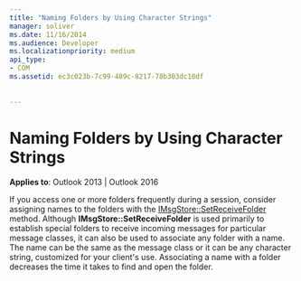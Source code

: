 ```yaml
---
title: "Naming Folders by Using Character Strings"
manager: soliver
ms.date: 11/16/2014
ms.audience: Developer
ms.localizationpriority: medium
api_type:
- COM
ms.assetid: ec3c023b-7c99-489c-8217-78b303dc10df
 
 
---
```


# Naming Folders by Using Character Strings

  
  
**Applies to**: Outlook 2013 | Outlook 2016 
  
If you access one or more folders frequently during a session, consider assigning names to the folders with the [IMsgStore::SetReceiveFolder](imsgstore-setreceivefolder.md) method. Although **IMsgStore::SetReceiveFolder** is used primarily to establish special folders to receive incoming messages for particular message classes, it can also be used to associate any folder with a name. The name can be the same as the message class or it can be any character string, customized for your client's use. Associating a name with a folder decreases the time it takes to find and open the folder. 
  

